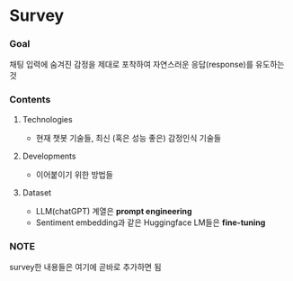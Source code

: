 # Survey

### Goal

채팅 입력에 숨겨진 감정을 제대로 포착하여 자연스러운 응답(response)를 유도하는 것

### Contents

1) Technologies
   - 현재 챗봇 기술들, 최신 (혹은 성능 좋은) 감정인식 기술들

2) Developments
   - 이어붙이기 위한 방법들

3) Dataset
   - LLM(chatGPT) 계열은 __prompt engineering__
   - Sentiment embedding과 같은 Huggingface LM들은 __fine-tuning__

### NOTE

survey한 내용들은 여기에 곧바로 추가하면 됨
